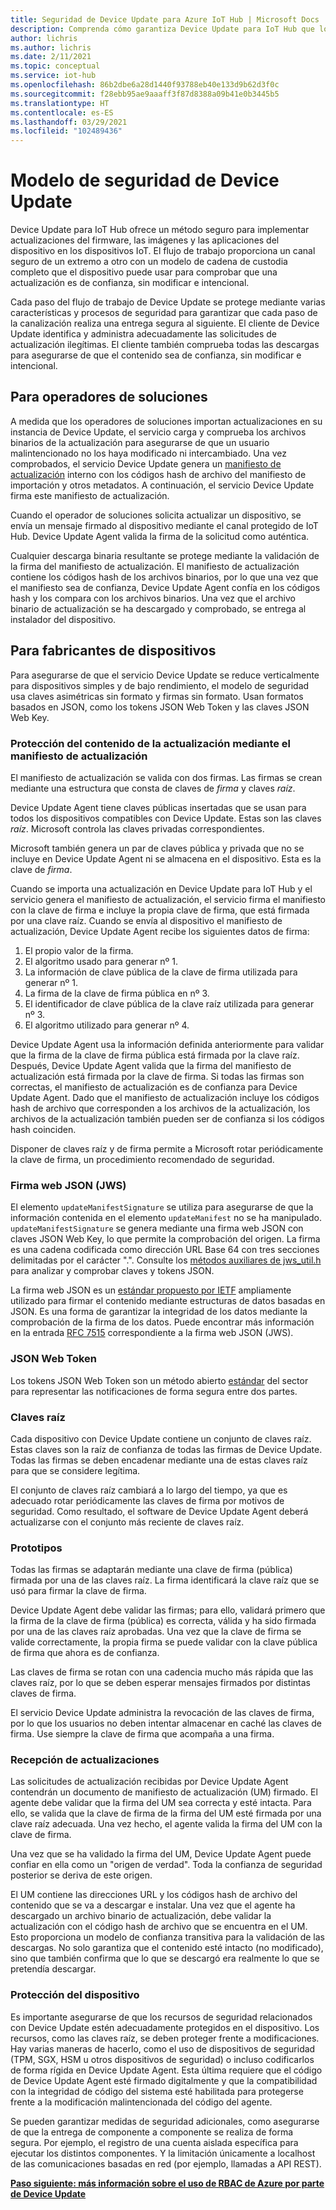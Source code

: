 ```yaml
---
title: Seguridad de Device Update para Azure IoT Hub | Microsoft Docs
description: Comprenda cómo garantiza Device Update para IoT Hub que los dispositivos se actualizan de forma segura.
author: lichris
ms.author: lichris
ms.date: 2/11/2021
ms.topic: conceptual
ms.service: iot-hub
ms.openlocfilehash: 86b2dbe6a28d1440f93788eb40e133d9b62d3f0c
ms.sourcegitcommit: f28ebb95ae9aaaff3f87d8388a09b41e0b3445b5
ms.translationtype: HT
ms.contentlocale: es-ES
ms.lasthandoff: 03/29/2021
ms.locfileid: "102489436"
---
```

# <a name="device-update-security-model"></a>Modelo de seguridad de Device Update

Device Update para IoT Hub ofrece un método seguro para implementar actualizaciones del firmware, las imágenes y las aplicaciones del dispositivo en los dispositivos IoT. El flujo de trabajo proporciona un canal seguro de un extremo a otro con un modelo de cadena de custodia completo que el dispositivo puede usar para comprobar que una actualización es de confianza, sin modificar e intencional.

Cada paso del flujo de trabajo de Device Update se protege mediante varias características y procesos de seguridad para garantizar que cada paso de la canalización realiza una entrega segura al siguiente. El cliente de Device Update identifica y administra adecuadamente las solicitudes de actualización ilegítimas. El cliente también comprueba todas las descargas para asegurarse de que el contenido sea de confianza, sin modificar e intencional.

## <a name="for-solution-operators"></a>Para operadores de soluciones

A medida que los operadores de soluciones importan actualizaciones en su instancia de Device Update, el servicio carga y comprueba los archivos binarios de la actualización para asegurarse de que un usuario malintencionado no los haya modificado ni intercambiado. Una vez comprobados, el servicio Device Update genera un [manifiesto de actualización](./update-manifest.md) interno con los códigos hash de archivo del manifiesto de importación y otros metadatos. A continuación, el servicio Device Update firma este manifiesto de actualización.

Cuando el operador de soluciones solicita actualizar un dispositivo, se envía un mensaje firmado al dispositivo mediante el canal protegido de IoT Hub. Device Update Agent valida la firma de la solicitud como auténtica. 

Cualquier descarga binaria resultante se protege mediante la validación de la firma del manifiesto de actualización. El manifiesto de actualización contiene los códigos hash de los archivos binarios, por lo que una vez que el manifiesto sea de confianza, Device Update Agent confía en los códigos hash y los compara con los archivos binarios. Una vez que el archivo binario de actualización se ha descargado y comprobado, se entrega al instalador del dispositivo.

## <a name="for-device-builders"></a>Para fabricantes de dispositivos

Para asegurarse de que el servicio Device Update se reduce verticalmente para dispositivos simples y de bajo rendimiento, el modelo de seguridad usa claves asimétricas sin formato y firmas sin formato. Usan formatos basados en JSON, como los tokens JSON Web Token y las claves JSON Web Key.

### <a name="securing-update-content-via-the-update-manifest"></a>Protección del contenido de la actualización mediante el manifiesto de actualización

El manifiesto de actualización se valida con dos firmas. Las firmas se crean mediante una estructura que consta de claves de *firma* y claves *raíz*.

Device Update Agent tiene claves públicas insertadas que se usan para todos los dispositivos compatibles con Device Update. Estas son las claves *raíz*. Microsoft controla las claves privadas correspondientes.

Microsoft también genera un par de claves pública y privada que no se incluye en Device Update Agent ni se almacena en el dispositivo. Esta es la clave de *firma*.

Cuando se importa una actualización en Device Update para IoT Hub y el servicio genera el manifiesto de actualización, el servicio firma el manifiesto con la clave de firma e incluye la propia clave de firma, que está firmada por una clave raíz. Cuando se envía al dispositivo el manifiesto de actualización, Device Update Agent recibe los siguientes datos de firma:

1. El propio valor de la firma.
2. El algoritmo usado para generar nº 1.
3. La información de clave pública de la clave de firma utilizada para generar nº 1.
4. La firma de la clave de firma pública en nº 3.
5. El identificador de clave pública de la clave raíz utilizada para generar nº 3.
6. El algoritmo utilizado para generar nº 4.

Device Update Agent usa la información definida anteriormente para validar que la firma de la clave de firma pública está firmada por la clave raíz. Después, Device Update Agent valida que la firma del manifiesto de actualización está firmada por la clave de firma. Si todas las firmas son correctas, el manifiesto de actualización es de confianza para Device Update Agent. Dado que el manifiesto de actualización incluye los códigos hash de archivo que corresponden a los archivos de la actualización, los archivos de la actualización también pueden ser de confianza si los códigos hash coinciden.

Disponer de claves raíz y de firma permite a Microsoft rotar periódicamente la clave de firma, un procedimiento recomendado de seguridad.

### <a name="json-web-signature-jws"></a>Firma web JSON (JWS)

El elemento `updateManifestSignature` se utiliza para asegurarse de que la información contenida en el elemento `updateManifest` no se ha manipulado. `updateManifestSignature` se genera mediante una firma web JSON con claves JSON Web Key, lo que permite la comprobación del origen. La firma es una cadena codificada como dirección URL Base 64 con tres secciones delimitadas por el carácter ".".  Consulte los [métodos auxiliares de jws_util.h](https://github.com/Azure/iot-hub-device-update/tree/main/src/utils/jws_utils) para analizar y comprobar claves y tokens JSON.

La firma web JSON es un [estándar propuesto por IETF](https://tools.ietf.org/html/rfc7515) ampliamente utilizado para firmar el contenido mediante estructuras de datos basadas en JSON. Es una forma de garantizar la integridad de los datos mediante la comprobación de la firma de los datos. Puede encontrar más información en la entrada [RFC 7515](https://www.rfc-editor.org/info/rfc7515) correspondiente a la firma web JSON (JWS).

### <a name="json-web-token"></a>JSON Web Token

Los tokens JSON Web Token son un método abierto [estándar](https://tools.ietf.org/html/rfc7519) del sector para representar las notificaciones de forma segura entre dos partes.

### <a name="root-keys"></a>Claves raíz

Cada dispositivo con Device Update contiene un conjunto de claves raíz. Estas claves son la raíz de confianza de todas las firmas de Device Update. Todas las firmas se deben encadenar mediante una de estas claves raíz para que se considere legítima.

El conjunto de claves raíz cambiará a lo largo del tiempo, ya que es adecuado rotar periódicamente las claves de firma por motivos de seguridad. Como resultado, el software de Device Update Agent deberá actualizarse con el conjunto más reciente de claves raíz. 

### <a name="signatures"></a>Prototipos

Todas las firmas se adaptarán mediante una clave de firma (pública) firmada por una de las claves raíz. La firma identificará la clave raíz que se usó para firmar la clave de firma. 

Device Update Agent debe validar las firmas; para ello, validará primero que la firma de la clave de firma (pública) es correcta, válida y ha sido firmada por una de las claves raíz aprobadas. Una vez que la clave de firma se valide correctamente, la propia firma se puede validar con la clave pública de firma que ahora es de confianza.

Las claves de firma se rotan con una cadencia mucho más rápida que las claves raíz, por lo que se deben esperar mensajes firmados por distintas claves de firma. 

El servicio Device Update administra la revocación de las claves de firma, por lo que los usuarios no deben intentar almacenar en caché las claves de firma. Use siempre la clave de firma que acompaña a una firma.

### <a name="receiving-updates"></a>Recepción de actualizaciones

Las solicitudes de actualización recibidas por Device Update Agent contendrán un documento de manifiesto de actualización (UM) firmado. El agente debe validar que la firma del UM sea correcta y esté intacta. Para ello, se valida que la clave de firma de la firma del UM esté firmada por una clave raíz adecuada. Una vez hecho, el agente valida la firma del UM con la clave de firma.

Una vez que se ha validado la firma del UM, Device Update Agent puede confiar en ella como un "origen de verdad". Toda la confianza de seguridad posterior se deriva de este origen. 

El UM contiene las direcciones URL y los códigos hash de archivo del contenido que se va a descargar e instalar. Una vez que el agente ha descargado un archivo binario de actualización, debe validar la actualización con el código hash de archivo que se encuentra en el UM. Esto proporciona un modelo de confianza transitiva para la validación de las descargas. No solo garantiza que el contenido esté intacto (no modificado), sino que también confirma que lo que se descargó era realmente lo que se pretendía descargar. 

### <a name="securing-the-device"></a>Protección del dispositivo

Es importante asegurarse de que los recursos de seguridad relacionados con Device Update estén adecuadamente protegidos en el dispositivo. Los recursos, como las claves raíz, se deben proteger frente a modificaciones. Hay varias maneras de hacerlo, como el uso de dispositivos de seguridad (TPM, SGX, HSM u otros dispositivos de seguridad) o incluso codificarlos de forma rígida en Device Update Agent. Esta última requiere que el código de Device Update Agent esté firmado digitalmente y que la compatibilidad con la integridad de código del sistema esté habilitada para protegerse frente a la modificación malintencionada del código del agente.

Se pueden garantizar medidas de seguridad adicionales, como asegurarse de que la entrega de componente a componente se realiza de forma segura. Por ejemplo, el registro de una cuenta aislada específica para ejecutar los distintos componentes. Y la limitación únicamente a localhost de las comunicaciones basadas en red (por ejemplo, llamadas a API REST).

**[Paso siguiente: más información sobre el uso de RBAC de Azure por parte de Device Update](.\device-update-control-access.md)**